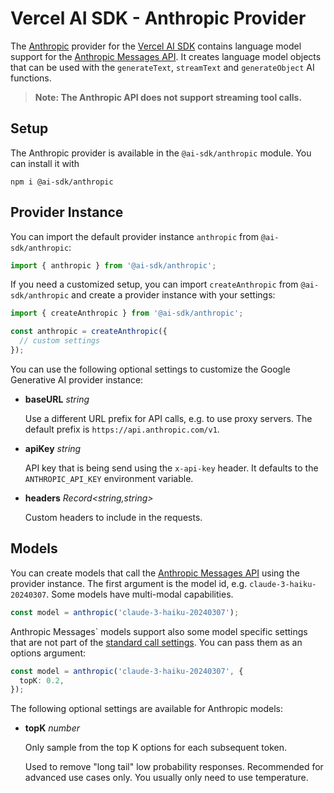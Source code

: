 # Vercel AI SDK - Anthropic Provider

The [Anthropic](https://www.anthropic.com/) provider for the [Vercel AI SDK](https://sdk.vercel.ai/docs) contains language model support for the [Anthropic Messages API](https://docs.anthropic.com/claude/reference/messages_post).
It creates language model objects that can be used with the `generateText`, `streamText` and `generateObject` AI functions.

> **Note: The Anthropic API does not support streaming tool calls.**

## Setup

The Anthropic provider is available in the `@ai-sdk/anthropic` module. You can install it with

```
npm i @ai-sdk/anthropic
```

## Provider Instance

You can import the default provider instance `anthropic` from `@ai-sdk/anthropic`:

```ts
import { anthropic } from '@ai-sdk/anthropic';
```

If you need a customized setup, you can import `createAnthropic` from `@ai-sdk/anthropic` and create a provider instance with your settings:

```ts
import { createAnthropic } from '@ai-sdk/anthropic';

const anthropic = createAnthropic({
  // custom settings
});
```

You can use the following optional settings to customize the Google Generative AI provider instance:

- **baseURL** _string_

  Use a different URL prefix for API calls, e.g. to use proxy servers.
  The default prefix is `https://api.anthropic.com/v1`.

- **apiKey** _string_

  API key that is being send using the `x-api-key` header.
  It defaults to the `ANTHROPIC_API_KEY` environment variable.

- **headers** _Record<string,string>_

  Custom headers to include in the requests.

## Models

You can create models that call the [Anthropic Messages API](https://docs.anthropic.com/claude/reference/messages_post) using the provider instance.
The first argument is the model id, e.g. `claude-3-haiku-20240307`.
Some models have multi-modal capabilities.

```ts
const model = anthropic('claude-3-haiku-20240307');
```

Anthropic Messages` models support also some model specific settings that are not part of the [standard call settings](/docs/ai-core/settings).
You can pass them as an options argument:

```ts
const model = anthropic('claude-3-haiku-20240307', {
  topK: 0.2,
});
```

The following optional settings are available for Anthropic models:

- **topK** _number_

  Only sample from the top K options for each subsequent token.

  Used to remove "long tail" low probability responses.
  Recommended for advanced use cases only. You usually only need to use temperature.
